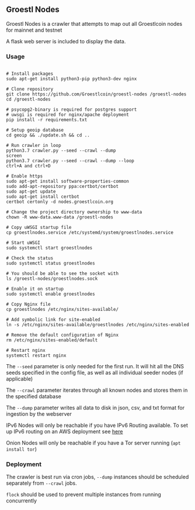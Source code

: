 ## Groestl Nodes

Groestl Nodes is a crawler that attempts to map out all Groestlcoin nodes for mainnet and testnet

A flask web server is included to display the data.

### Usage
```

# Install packages
sudo apt-get install python3-pip python3-dev nginx

# Clone repository
git clone https://github.com/Groestlcoin/groestl-nodes /groestl-nodes
cd /groestl-nodes

# psycopg2-binary is required for postgres support
# uwsgi is required for nginx/apache deployment
pip install -r requirements.txt

# Setup geoip database
cd geoip && ./update.sh && cd ..

# Run crawler in loop
python3.7 crawler.py --seed --crawl --dump
screen
python3.7 crawler.py --seed --crawl --dump --loop
ctrl+A and ctrl+D

# Enable https
sudo apt-get install software-properties-common
sudo add-apt-repository ppa:certbot/certbot
sudo apt-get update
sudo apt-get install certbot
certbot certonly -d nodes.groestlcoin.org

# Change the project directory ownership to www-data
chown -R www-data.www-data /groestl-nodes

# Copy uWSGI startup file
cp groestlnodes.service /etc/systemd/system/groestlnodes.service

# Start uWSGI
sudo systemctl start groestlnodes

# Check the status
sudo systemctl status groestlnodes

# You should be able to see the socket with
ls /groestl-nodes/groestlnodes.sock

# Enable it on startup
sudo systemctl enable groestlnodes

# Copy Nginx file
cp groestlnodes /etc/nginx/sites-available/

# Add symbolic link for site-enabled
ln -s /etc/nginx/sites-available/groestlnodes /etc/nginx/sites-enabled

# Remove the default configuration of Nginx
rm /etc/nginx/sites-enabled/default

# Restart nginx
systemctl restart nginx

```

The `--seed` parameter is only needed for the first run. It will hit all the DNS seeds specified in the config file, as well as all individual seeder nodes (if applicable)

The `--crawl` parameter iterates through all known nodes and stores them in the specified database

The `--dump` parameter writes all data to disk in json, csv, and txt format for ingestion by the webserver

IPv6 Nodes will only be reachable if you have IPv6 Routing available. To set up IPv6 routing on an AWS deployment see [here](https://www.dogsbody.com/blog/setting-up-ipv6-on-your-ec2/)

Onion Nodes will only be reachable if you have a Tor server running (`apt install tor`)

### Deployment
The crawler is best run via cron jobs, `--dump` instances should be scheduled separately from `--crawl` jobs.

`flock` should be used to prevent multiple instances from running concurrently
